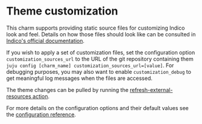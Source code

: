 # Theme customization

This charm supports providing static source files for customizing Indico look and feel. Details on how those files should look like can be consulted in [Indico's official documentation](https://docs.getindico.io/en/stable/config/settings/#customization).

If you wish to apply a set of customization files, set the configuration option `customization_sources_url` to the URL of the git repository containing them `juju config [charm_name] customization_sources_url=[value]`. For debugging purposes, you may also want to enable `customization_debug` to get meaningful log messages when the files are accessed.

The theme changes can be pulled by running the [refresh-external-resources action](https://charmhub.io/indico/actions#refresh-external-resources).

For more details on the configuration options and their default values see the [configuration reference](https://charmhub.io/indico/configure).
